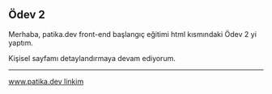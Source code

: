 ## Ödev 2

Merhaba, patika.dev front-end başlangıç eğitimi html kısmındaki Ödev 2 yi yaptım. 

Kişisel sayfamı detaylandırmaya devam ediyorum.


---------------------------------

[www.patika.dev linkim](https://app.patika.dev/tunadev) 